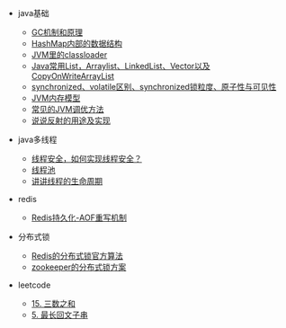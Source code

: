 - java基础
    - [GC机制和原理](docs/java/java-basic/gc-mechanism-and-principle.md)
    - [HashMap内部的数据结构](docs/java/java-basic/java-hashmap.md)
    <!-- - [JVM虚拟机内存划分、类加载器、垃圾收集算法、垃圾收集器、class文件结构是如何解析的](docs/java/java-basic/jvm-memory-classloader-gc-class-structure.md) -->
    - [JVM里的classloader](docs/java/java-basic/jvm-classloader.md)
    - [Java常用List，Arraylist、LinkedList、Vector以及CopyOnWriteArrayList](docs/java/java-basic/Java-List-Arraylist-LinkedList-Vector-CopyOnWriteArrayList.md)
    - [synchronized、volatile区别、synchronized锁粒度、原子性与可见性](docs/java/java-basic/java-synchronized-volatile.md)
    - [JVM内存模型](docs/java/java-basic/jvm-memory-module.md)
    - [常见的JVM调优方法](docs/java/java-basic/jvm-args-optimization.md)
    - [说说反射的用途及实现](docs/java/java-basic/java-reflection-realization.md)
- java多线程
    - [线程安全，如何实现线程安全？](docs/java/java-multi-thread/java-thread-safe.md)
    - [线程池](docs/java/java-multi-thread/java-thread-pool-mechanism.md)
    - [讲讲线程的生命周期](docs/java/java-multi-thread/java-thread-life-circle.md)

- redis
    - [Redis持久化-AOF重写机制](docs/redis/redis-aof-rewrite.md)

- 分布式锁
    - [Redis的分布式锁官方算法](docs/distributed-lock/redis.md)
    - [zookeeper的分布式锁方案](docs/distributed-lock/zookeeper.md)

- leetcode
    - [15. 三数之和](docs/leetcode/threesum.md)
    - [5. 最长回文子串](docs/leetcode/最长回文子串.md)